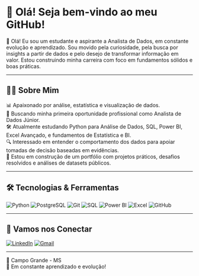 # 👋 Olá! Seja bem-vindo ao meu GitHub!

🎯 Olá! Eu sou um estudante e aspirante a Analista de Dados, em constante evolução e aprendizado. Sou movido pela curiosidade, pela busca por insights a partir de dados e pelo desejo de transformar informação em valor. Estou construindo minha carreira com foco em fundamentos sólidos e boas práticas.

---

## 🧑‍💻 Sobre Mim

📊 Apaixonado por análise, estatística e visualização de dados.  
💼 Buscando minha primeira oportunidade profissional como Analista de Dados Júnior.  
🛠️ Atualmente estudando Python para Análise de Dados, SQL, Power BI, Excel Avançado, e fundamentos de Estatística e BI.  
🔍 Interessado em entender o comportamento dos dados para apoiar tomadas de decisão baseadas em evidências.  
🚀 Estou em construção de um portfólio com projetos práticos, desafios resolvidos e análises de datasets públicos.  

---

## 🛠️ Tecnologias & Ferramentas

![Python](https://img.shields.io/badge/-Python-3776AB?style=flat-square&logo=python&logoColor=white)
![PostgreSQL](https://img.shields.io/badge/-PostgreSQL-336791?style=flat-square&logo=postgresql&logoColor=white)
![Git](https://img.shields.io/badge/-Git-F05032?style=flat-square&logo=git&logoColor=white)
![SQL](https://img.shields.io/badge/-SQL-4479A1?style=flat-square&logo=mysql&logoColor=white)
![Power BI](https://img.shields.io/badge/-Power%20BI-F2C811?style=flat-square&logo=powerbi&logoColor=black)
![Excel](https://img.shields.io/badge/-Excel-217346?style=flat-square&logo=microsoft-excel&logoColor=white)
![GitHub](https://img.shields.io/badge/-GitHub-181717?style=flat-square&logo=github&logoColor=white)


---

## 🤝 Vamos nos Conectar

[![LinkedIn](https://img.shields.io/badge/-LinkedIn-blue?style=flat-square&logo=linkedin&logoColor=white)](https://linkedin.com/in/SEU_PERFIL)
[![Gmail](https://img.shields.io/badge/-Gmail-D14836?style=flat-square&logo=gmail&logoColor=white)](mailto:guilhermepaes2023@gmail.com)


---

📍 Campo Grande - MS  
🧠 Em constante aprendizado e evolução!
